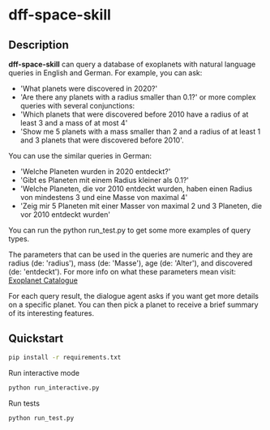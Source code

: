 # dff-space-skill

## Description

**dff-space-skill** can query a database of exoplanets with natural language queries in English and German. For example, you can ask: 
* 'What planets were discovered in 2020?'
* 'Are there any planets with a radius smaller than 0.1?'
or more complex queries with several conjunctions: 
* 'Which planets that were discovered before 2010 have a radius of at least 3 and a mass of at most 4'
* 'Show me 5 planets with a mass smaller than 2 and a radius of at least 1 and 3 planets that were discovered before 2010'.

You can use the similar queries in German:
* 'Welche Planeten wurden in 2020 entdeckt?'
* 'Gibt es Planeten mit einem Radius kleiner als 0.1?'
* 'Welche Planeten, die vor 2010 entdeckt wurden, haben einen Radius von mindestens 3 und eine Masse von maximal 4'
* 'Zeig mir 5 Planeten mit einer Masser von maximal 2 und 3 Planeten, die vor 2010 entdeckt wurden'

You can run the python run_test.py to get some more examples of query types.

The parameters that can be used in the queries are numeric and they are radius (de: 'radius'), mass (de: 'Masse'), age (de: 'Alter'), and discovered (de: 'entdeckt'). For more info on what these parameters mean visit:
[Exoplanet Catalogue](https://github.com/OpenExoplanetCatalogue/open_exoplanet_catalogue/)

For each query result, the dialogue agent asks if you want get more details on a specific planet. You can then pick a planet to receive a brief summary of its interesting features.

## Quickstart

```bash
pip install -r requirements.txt
```
Run interactive mode
```bash
python run_interactive.py
```
Run tests
```bash
python run_test.py
```